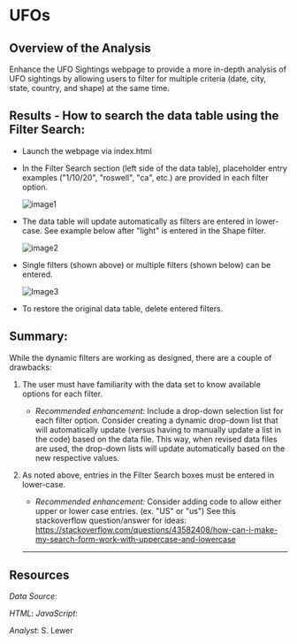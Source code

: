 # UFOs

## Overview of the Analysis
Enhance the UFO Sightings webpage to provide a more in-depth analysis of UFO sightings by allowing users to filter for multiple criteria (date, city, state, country, and shape) at the same time.

## Results - How to search the data table using the Filter Search:
 
 * Launch the webpage via index.html
 
 * In the Filter Search section (left side of the data table), placeholder entry examples ("1/10/20", "roswell", "ca", etc.) are provided in each filter option.  

     ![image1](https://user-images.githubusercontent.com/90986041/144345474-29c01012-23f1-43d4-aa83-fc6ff6549149.png)
 
 * The data table will update automatically as filters are entered in lower-case.  See example below after "light" is entered in the Shape filter.
  
     ![image2](https://user-images.githubusercontent.com/90986041/144345612-af431efb-df40-4bbc-9fb9-857972c8306b.png)

  * Single filters (shown above) or multiple filters (shown below) can be entered.
 
     ![Image3](https://user-images.githubusercontent.com/90986041/144345707-0bd79a9b-631d-4077-be10-9decfefed3cd.png)

 * To restore the original data table, delete entered filters.
 
 
## Summary:
  While the dynamic filters are working as designed, there are a couple of drawbacks:
  
  1. The user must have familiarity with the data set to know available options for each filter.  
     - _Recommended enhancement:_ Include a drop-down selection list for each filter option.  Consider creating a dynamic drop-down list that will automatically update (versus           having to manually update a list in the code) based on the data file.  This way, when revised data files are used, the drop-down lists will update automatically based on               the new respective values.  
  
  1. As noted above, entries in the Filter Search boxes must be entered in lower-case.  
      - _Recommended enhancement:_ Consider adding code to allow either upper or lower case entries. (ex. "US" or "us")  See this stackoverflow question/answer for ideas:
           https://stackoverflow.com/questions/43582408/how-can-i-make-my-search-form-work-with-uppercase-and-lowercase
      ___
## Resources
_Data Source_: 

_HTML_:
_JavaScript_:

_Analyst_: S. Lewer
